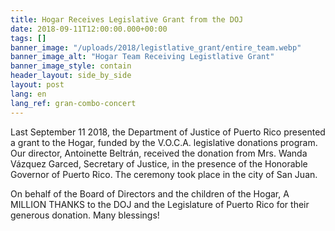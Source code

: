 ```yaml
---
title: Hogar Receives Legislative Grant from the DOJ
date: 2018-09-11T12:00:00.000+00:00
tags: []
banner_image: "/uploads/2018/legistlative_grant/entire_team.webp"
banner_image_alt: "Hogar Team Receiving Legistlative Grant"
banner_image_style: contain
header_layout: side_by_side
layout: post
lang: en
lang_ref: gran-combo-concert
---
```

Last September 11 2018, the Department of Justice of Puerto Rico presented a grant to the Hogar, funded by  the V.O.C.A. legislative donations program. Our director, Antoinette Beltrán, received the donation from Mrs. Wanda Vázquez Garced, Secretary of Justice, in the presence of the Honorable Governor of Puerto Rico. The ceremony took place in the city of San Juan.

On behalf of the Board of Directors and the children of the Hogar, A MILLION THANKS to the DOJ and the Legislature of Puerto Rico for their generous donation. Many blessings!
